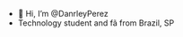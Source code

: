 - 👋 Hi, I’m @DanrleyPerez
- Technology student and fã from Brazil, SP

<!---
DanrleyPerez/DanrleyPerez is a ✨ special ✨ repository because its `README.md` (this file) appears on your GitHub profile.
You can click the Preview link to take a look at your changes.
--->
